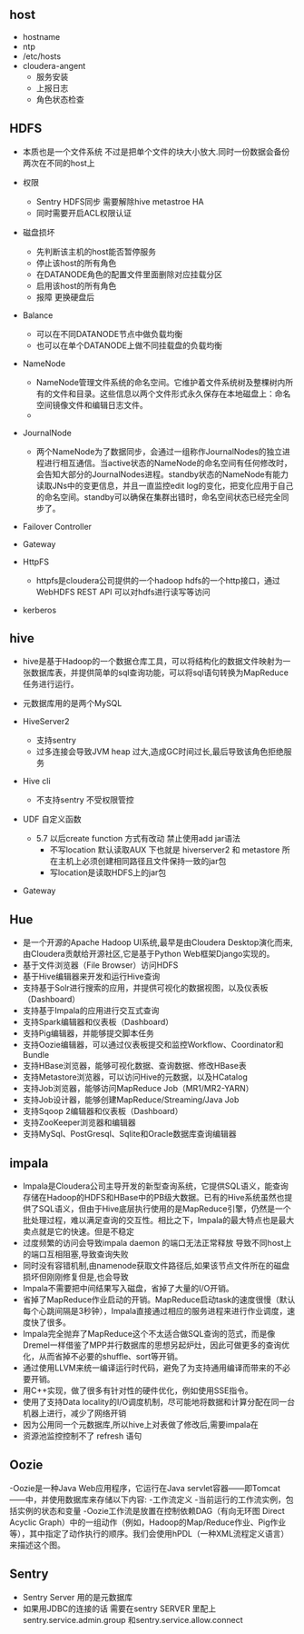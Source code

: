 ## host 
- hostname 
- ntp 
- /etc/hosts
- cloudera-angent 
    + 服务安装
    + 上报日志
    + 角色状态检查


## HDFS 
- 本质也是一个文件系统 不过是把单个文件的块大小放大.同时一份数据会备份两次在不同的host上
- 权限 
    + Sentry HDFS同步 需要解除hive metastroe HA
    + 同时需要开启ACL权限认证
- 磁盘损坏
    + 先判断该主机的host能否暂停服务
    + 停止该host的所有角色
    + 在DATANODE角色的配置文件里面删除对应挂载分区
    + 启用该host的所有角色
    + 报障 更换硬盘后
- Balance
    + 可以在不同DATANODE节点中做负载均衡
    + 也可以在单个DATANODE上做不同挂载盘的负载均衡

- NameNode
    + NameNode管理文件系统的命名空间。它维护着文件系统树及整棵树内所有的文件和目录。这些信息以两个文件形式永久保存在本地磁盘上：命名空间镜像文件和编辑日志文件。
    + 
- JournalNode
    + 两个NameNode为了数据同步，会通过一组称作JournalNodes的独立进程进行相互通信。当active状态的NameNode的命名空间有任何修改时，会告知大部分的JournalNodes进程。standby状态的NameNode有能力读取JNs中的变更信息，并且一直监控edit log的变化，把变化应用于自己的命名空间。standby可以确保在集群出错时，命名空间状态已经完全同步了。

- Failover Controller
- Gateway
- HttpFS
    + httpfs是cloudera公司提供的一个hadoop hdfs的一个http接口，通过WebHDFS REST API 可以对hdfs进行读写等访问

- kerberos

## hive
- hive是基于Hadoop的一个数据仓库工具，可以将结构化的数据文件映射为一张数据库表，并提供简单的sql查询功能，可以将sql语句转换为MapReduce任务进行运行。
- 元数据库用的是两个MySQL
- HiveServer2 
    + 支持sentry
    + 过多连接会导致JVM heap 过大,造成GC时间过长,最后导致该角色拒绝服务
 
- Hive cli
    + 不支持sentry 不受权限管控 
- UDF 自定义函数 
    + 5.7 以后create function 方式有改动 禁止使用add jar语法
        * 不写location 默认读取AUX 下也就是 hiverserver2 和 metastore 所在主机上必须创建相同路径且文件保持一致的jar包
        * 写location是读取HDFS上的jar包
- Gateway

## Hue
- 是一个开源的Apache Hadoop UI系统,最早是由Cloudera Desktop演化而来,由Cloudera贡献给开源社区,它是基于Python Web框架Django实现的。
- 基于文件浏览器（File Browser）访问HDFS
- 基于Hive编辑器来开发和运行Hive查询
- 支持基于Solr进行搜索的应用，并提供可视化的数据视图，以及仪表板（Dashboard）
- 支持基于Impala的应用进行交互式查询
- 支持Spark编辑器和仪表板（Dashboard）
- 支持Pig编辑器，并能够提交脚本任务
- 支持Oozie编辑器，可以通过仪表板提交和监控Workflow、Coordinator和Bundle
- 支持HBase浏览器，能够可视化数据、查询数据、修改HBase表
- 支持Metastore浏览器，可以访问Hive的元数据，以及HCatalog
- 支持Job浏览器，能够访问MapReduce Job（MR1/MR2-YARN）
- 支持Job设计器，能够创建MapReduce/Streaming/Java Job
- 支持Sqoop 2编辑器和仪表板（Dashboard）
- 支持ZooKeeper浏览器和编辑器
- 支持MySql、PostGresql、Sqlite和Oracle数据库查询编辑器

## impala
- Impala是Cloudera公司主导开发的新型查询系统，它提供SQL语义，能查询存储在Hadoop的HDFS和HBase中的PB级大数据。已有的Hive系统虽然也提供了SQL语义，但由于Hive底层执行使用的是MapReduce引擎，仍然是一个批处理过程，难以满足查询的交互性。相比之下，Impala的最大特点也是最大卖点就是它的快速。但是不稳定
- 过度频繁的访问会导致impala daemon 的端口无法正常释放 导致不同host上的端口互相阻塞,导致查询失败
- 同时没有容错机制,由namenode获取文件路径后,如果该节点文件所在的磁盘损坏但刚刚修复但是,也会导致
- Impala不需要把中间结果写入磁盘，省掉了大量的I/O开销。
- 省掉了MapReduce作业启动的开销。MapReduce启动task的速度很慢（默认每个心跳间隔是3秒钟），Impala直接通过相应的服务进程来进行作业调度，速度快了很多。
- Impala完全抛弃了MapReduce这个不太适合做SQL查询的范式，而是像Dremel一样借鉴了MPP并行数据库的思想另起炉灶，因此可做更多的查询优化，从而省掉不必要的shuffle、sort等开销。
- 通过使用LLVM来统一编译运行时代码，避免了为支持通用编译而带来的不必要开销。
- 用C++实现，做了很多有针对性的硬件优化，例如使用SSE指令。
- 使用了支持Data locality的I/O调度机制，尽可能地将数据和计算分配在同一台机器上进行，减少了网络开销
- 因为公用同一个元数据库,所以hive上对表做了修改后,需要impala在
- 资源池监控控制不了 refresh 语句

## Oozie
-Oozie是一种Java Web应用程序，它运行在Java servlet容器——即Tomcat——中，并使用数据库来存储以下内容:
-工作流定义
-当前运行的工作流实例，包括实例的状态和变量
-Oozie工作流是放置在控制依赖DAG（有向无环图 Direct Acyclic Graph）中的一组动作（例如，Hadoop的Map/Reduce作业、Pig作业等），其中指定了动作执行的顺序。我们会使用hPDL（一种XML流程定义语言）来描述这个图。

## Sentry
- Sentry Server 用的是元数据库
- 如果用JDBC的连接的话 需要在sentry SERVER 里配上 sentry.service.admin.group 和sentry.service.allow.connect

